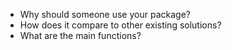 * Why should someone use your package?
* How does it compare to other existing solutions?
* What are the main functions?
